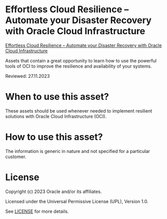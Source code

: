 # Effortless Cloud Resilience – Automate your Disaster Recovery with Oracle Cloud Infrastructure

[Effortless Cloud Resilience – Automate your Disaster Recovery with Oracle Cloud Infrastructure](https://www.youtube.com/watch?v=P3qWyjE9HMQ)

Assets that contain a great opportunity to learn how to use the powerful tools of OCI to improve the resilience and availability of your systems.

Reviewed: 27.11.2023

# When to use this asset?

These assets should be used whenever needed to implement resilient solutions with Oracle Cloud Infrastructure (OCI).

# How to use this asset?

The information is generic in nature and not specified for a particular customer.

# License

Copyright (c) 2023 Oracle and/or its affiliates.

Licensed under the Universal Permissive License (UPL), Version 1.0.

See [LICENSE](https://github.com/oracle-devrel/technology-engineering/blob/main/LICENSE) for more details.
